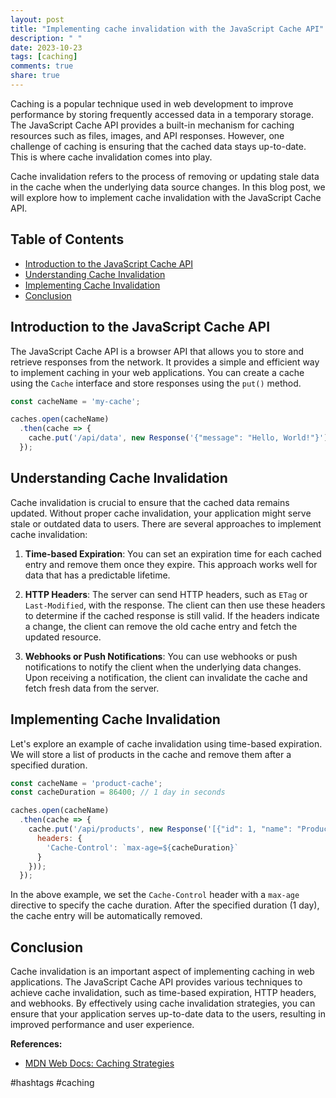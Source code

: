 ```yaml
---
layout: post
title: "Implementing cache invalidation with the JavaScript Cache API"
description: " "
date: 2023-10-23
tags: [caching]
comments: true
share: true
---
```


Caching is a popular technique used in web development to improve performance by storing frequently accessed data in a temporary storage. The JavaScript Cache API provides a built-in mechanism for caching resources such as files, images, and API responses. However, one challenge of caching is ensuring that the cached data stays up-to-date. This is where cache invalidation comes into play.

Cache invalidation refers to the process of removing or updating stale data in the cache when the underlying data source changes. In this blog post, we will explore how to implement cache invalidation with the JavaScript Cache API.

## Table of Contents
- [Introduction to the JavaScript Cache API](#introduction-to-the-javascript-cache-api)
- [Understanding Cache Invalidation](#understanding-cache-invalidation)
- [Implementing Cache Invalidation](#implementing-cache-invalidation)
- [Conclusion](#conclusion)

## Introduction to the JavaScript Cache API

The JavaScript Cache API is a browser API that allows you to store and retrieve responses from the network. It provides a simple and efficient way to implement caching in your web applications. You can create a cache using the `Cache` interface and store responses using the `put()` method.

```javascript
const cacheName = 'my-cache';

caches.open(cacheName)
  .then(cache => {
    cache.put('/api/data', new Response('{"message": "Hello, World!"}'));
  });
```

## Understanding Cache Invalidation

Cache invalidation is crucial to ensure that the cached data remains updated. Without proper cache invalidation, your application might serve stale or outdated data to users. There are several approaches to implement cache invalidation:

1. **Time-based Expiration**: You can set an expiration time for each cached entry and remove them once they expire. This approach works well for data that has a predictable lifetime.

2. **HTTP Headers**: The server can send HTTP headers, such as `ETag` or `Last-Modified`, with the response. The client can then use these headers to determine if the cached response is still valid. If the headers indicate a change, the client can remove the old cache entry and fetch the updated resource.

3. **Webhooks or Push Notifications**: You can use webhooks or push notifications to notify the client when the underlying data changes. Upon receiving a notification, the client can invalidate the cache and fetch fresh data from the server.

## Implementing Cache Invalidation

Let's explore an example of cache invalidation using time-based expiration. We will store a list of products in the cache and remove them after a specified duration.

```javascript
const cacheName = 'product-cache';
const cacheDuration = 86400; // 1 day in seconds

caches.open(cacheName)
  .then(cache => {
    cache.put('/api/products', new Response('[{"id": 1, "name": "Product 1"}, {"id": 2, "name": "Product 2"}]', {
      headers: {
        'Cache-Control': `max-age=${cacheDuration}`
      }
    }));
  });
```

In the above example, we set the `Cache-Control` header with a `max-age` directive to specify the cache duration. After the specified duration (1 day), the cache entry will be automatically removed.

## Conclusion

Cache invalidation is an important aspect of implementing caching in web applications. The JavaScript Cache API provides various techniques to achieve cache invalidation, such as time-based expiration, HTTP headers, and webhooks. By effectively using cache invalidation strategies, you can ensure that your application serves up-to-date data to the users, resulting in improved performance and user experience.

**References:**
- [MDN Web Docs: Caching Strategies](https://developer.mozilla.org/en-US/docs/Web/API/Cache)

#hashtags #caching